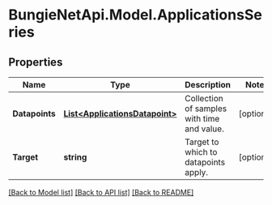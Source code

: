 # BungieNetApi.Model.ApplicationsSeries
## Properties

Name | Type | Description | Notes
------------ | ------------- | ------------- | -------------
**Datapoints** | [**List&lt;ApplicationsDatapoint&gt;**](ApplicationsDatapoint.md) | Collection of samples with time and value. | [optional] 
**Target** | **string** | Target to which to datapoints apply. | [optional] 

[[Back to Model list]](../README.md#documentation-for-models) [[Back to API list]](../README.md#documentation-for-api-endpoints) [[Back to README]](../README.md)

